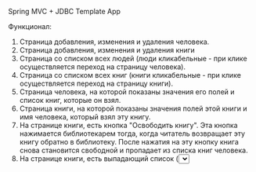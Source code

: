 Spring MVC + JDBC Template App

Функционал:
1) Страница добавления, изменения и удаления человека.
2) Страница добавления, изменения и удаления книги
3) Страница со списком всех людей (люди кликабельные - при клике осуществляется
переход на страницу человека).
4) Страница со списком всех книг (книги кликабельные - при клике осуществляется
переход на страницу книги).
5) Страница человека, на которой показаны значения его полей и список книг, которые он
взял. 
6) Страница книги, на которой показаны значения полей этой книги и имя человека, 
который взял эту книгу.
7) На странице книги, есть кнопка "Освободить книгу". Эта кнопка нажимается библиотекарем тогда, когда читатель 
возвращает эту книгу обратно в библиотеку. После нажатия на эту кнопку книга снова
становится свободной и пропадает из списка книг человека.
8) На странице книги, есть выпадающий список (<select>) 
со всеми людьми и кнопка "Назначить книгу". Эта кнопка нажимается библиотекарем
тогда, когда читатель хочет забрать эту книгу домой. После нажатия на эту кнопку, книга
должна начать принадлежать выбранному человеку и должна появится в его списке
книг
